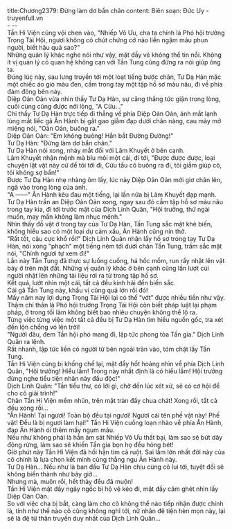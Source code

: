 title:Chương2379: Đừng làm dơ bẩn chân
content:
Biên soạn: Đức Uy - truyenfull.vn<br>- --<br>Tần Hi Viện cũng vội chen vào, "Nhiếp Vô Ưu, cha ta chính là Phó hội trưởng Trọng Tài Hội, ngươi không có chút chứng cớ nào liền ngậm máu phun người, biết hậu quả sao?"<br>Những quản lý khác nghe nói như vậy, mặt đầy vẻ không thể tin nổi. Không ít vị quản lý có quan hệ không cạn với Tần Tung cũng đứng ra nói giúp ông ta.<br>Đúng lúc này, sau lưng truyền tới một loạt tiếng bước chân, Tư Dạ Hàn mặc một chiếc áo gió màu đen, cầm trong tay một tập hồ sơ màu nâu, đi về phía đám đông bên này.<br>Diệp Oản Oản vừa nhìn thấy Tư Dạ Hàn, sự căng thẳng tức giận trong lòng, cuối cùng cũng được nới lỏng, "A Cửu..."<br>Chỉ thấy Tư Dạ Hàn trực tiếp đi thẳng về phía Diệp Oản Oản, ánh mắt lạnh lùng mắt liếc gã Ân Hành bị gắt gao giẫm đạp dưới chân nàng, cau mày mở miệng nói, "Oản Oản, buông ra."<br>Diệp Oản Oản: "Em không buông! Hắn bắt Đường Đường!"<br>Tư Dạ Hàn: "Đừng làm dơ bẩn chân."<br>Tư Dạ Hàn nói xong, nháy mắt đối với Lâm Khuyết ở bên cạnh.<br>Lâm Khuyết nhận mệnh mà bĩu môi một cái, đi tới, "Được được được, loại chuyện lặt vặt này cứ để tôi tới đi, Cửu tẩu cô buông ra đi, tôi giẫm giúp cô, tôi không sợ bẩn!"<br>Được Tư Dạ Hàn nhẹ nhàng ôm lấy, lúc này Diệp Oản Oản mới giơ chân lên, ngã vào trong lòng của anh.<br>"A ——" Ân Hành kêu đau một tiếng, lại lần nữa bị Lâm Khuyết đạp mạnh.<br>Tư Dạ Hàn trấn an Diệp Oản Oản xong, ngay sau đó cầm tập hồ sơ màu nâu trong tay kia, đi tới trước mặt của Dịch Linh Quân, "Hội trưởng, thứ ngài muốn, may mắn không làm nhục mệnh."<br>Nhìn thấy đồ vật ở trong tay của Tư Dạ Hàn, Tần Tung sắc mặt khẽ biến, không hiểu sao có một loại dự cảm xấu, Ân Hành cũng nín thở.<br>"Rất tốt, cậu cực khổ rồi!" Dịch Linh Quân nhận lấy hồ sơ trong tay Tư Dạ Hàn, nói xong "phạch" một tiếng ném tới dưới chân Tần Tung, trầm sắc mặt nói, "Chính ngươi tự xem đi!"<br>Lần này Tần Tung đã thực sự luống cuống, há hốc mồm, run rẩy nhặt lên vật bày ở trên mặt đất. Những vị quản lý khác ở bên cạnh cũng lần lượt cúi người nhặt lên những tài liệu rơi ra từ trong tập hồ sơ.<br>Kết quả, lướt nhìn một cái, tất cả đều kinh hãi đến biến sắc.<br>Cái gã Tần Tung này, khẩu vị cũng quá lớn rồi đó!<br>Mấy năm nay lợi dụng Trọng Tài Hội lại có thể “vớt” được nhiều tiền như vậy. Thậm chí thân là Phó hội trưởng Trọng Tài Hội còn biết pháp luật lại phạm pháp, ở trong tối làm không biết bao nhiêu chuyện không thể lộ ra.<br>Từng việc từng việc một tất cả đều bị Tư Dạ Hàn tìm hiểu nguồn gốc, tra xét đến lộn chổng vó lên trời!<br>"Người đâu, đem Tần hội phó mang đi, lập tức phong tỏa Tần gia." Dịch Linh Quân ra lệnh.<br>Rất nhanh, lập tức liền có người từ bên ngoài tràn vào, tóm chặt lấy Tần Tung.<br>Tần Hi Viện cũng bị khống chế lại, mặt đầy hốt hoảng nhìn về phía Dịch Linh Quân, "Hội trưởng! Hiểu lầm! Trong này nhất định là có hiểu lầm! Hội trưởng đừng nghe tiểu tiện nhân này đầu độc!"<br>Dịch Linh Quân: "Tần tiểu thư, có lời gì, chờ đến lúc xét xử, sẽ có cơ hội để cho cô giải trình!"<br>Chân Tần Hi Viện mềm nhũn, trên mặt tràn đầy chua chát! Xong rồi, tất cả đều xong rồi...<br>"Ân Hành! Tại ngươi! Toàn bộ đều tại ngươi! Ngươi cái tên phế vật này! Phế vật! Đều là bị ngươi làm hại!" Tần Hi Viện cuồng loạn nhào về phía Ân Hành, đạp Ân Hành ói thêm mấy ngụm máu.<br>Nếu như không phải là hắn ám sát Nhiếp Vô Ưu thất bại, làm sao sẽ bứt dây động rừng, làm sao sẽ khiến Tần gia bọn họ đều hỏng bét!<br>Giờ phút này Tần Hi Viện đã hối hận tím cả ruột. Sai lầm lớn nhất đời này của cô chính là lựa chọn kết minh cùng thằng ngu Ân Hành này.<br>Tư Dạ Hàn... Nếu như là ban đầu Tư Dạ Hàn chịu cùng cô lui tới, tuyệt đối sẽ không biến thành như bây giờ...<br>Nhưng mà, muộn rồi, hết thảy đều đã muộn!<br>Tần Hi Viện mặt đầy ngây ngốc bị hộ vệ kéo đi, mặt đầy căm ghét nhìn lấy Diệp Oản Oản.<br>So với việc cha bị bắt, càng làm cho cô không thể nào tiếp nhận được chính là, tính như thế nào cô cũng không nghĩ tới, nữ nhân đê tiện hèn mọn này, lại sẽ là đệ tử thân truyền duy nhất của Dịch Linh Quân...